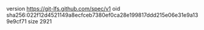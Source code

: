 version https://git-lfs.github.com/spec/v1
oid sha256:022f12d4521149a8ecfceb7380ef0ca28e199817ddd215e06e31e9a139e9cf71
size 2921

